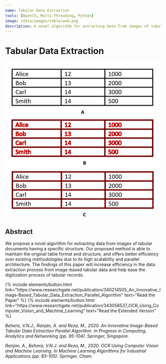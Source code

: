 ```yaml
---
name: Tabular Data Extraction
tools: [OpenCV, Multi-Threading, Python]
image: /data/images/table/wob.png
description: A novel algorithm for extracting data from images of tabular documents having a specific structure.
---
```


# Tabular Data Extraction

![preview](/data/images/table/wb.png)

## Abstract
We propose a novel algorithm for extracting data from images of tabular documents having a specific structure. Our proposed method is able to maintain the original table format and structure, and offers better efficiency over existing methodologies due to its high scalability and parallel architecture. The findings of this paper will increase efficiency in the data extraction process from image-based tabular data and help ease the digitization process of tabular records.

<p class="text-center">
{% include elements/button.html link="https://www.researchgate.net/publication/340214505_An_Innovative_Image-Based_Tabular_Data_Extraction_Parallel_Algorithm" text="Read the Paper" %}
{% include elements/button.html link="https://www.researchgate.net/publication/343058537_OCR_Using_Computer_Vision_and_Machine_Learning" text="Read the Extended Version" %}
</p>

_Behera, V.N.J., Ranjan, A. and Reza, M., 2020. An Innovative Image-Based Tabular Data Extraction Parallel Algorithm. In Progress in Computing, Analytics and Networking (pp. 95-104). Springer, Singapore._

_Ranjan, A., Behera, V.N.J. and Reza, M., 2020. OCR Using Computer Vision and Machine Learning. In Machine Learning Algorithms for Industrial Applications (pp. 83-105). Springer, Cham._